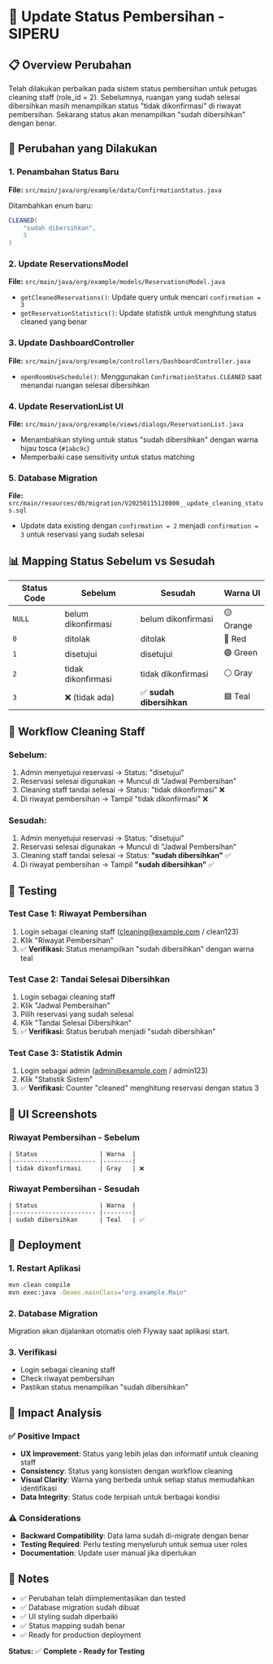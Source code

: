 # 🧹 Update Status Pembersihan - SIPERU

## 📋 Overview Perubahan

Telah dilakukan perbaikan pada sistem status pembersihan untuk petugas cleaning staff (role_id = 2). Sebelumnya, ruangan yang sudah selesai dibersihkan masih menampilkan status "tidak dikonfirmasi" di riwayat pembersihan. Sekarang status akan menampilkan "sudah dibersihkan" dengan benar.

## 🔧 Perubahan yang Dilakukan

### 1. **Penambahan Status Baru**
**File:** `src/main/java/org/example/data/ConfirmationStatus.java`

Ditambahkan enum baru:
```java
CLEANED(
    "sudah dibersihkan",
    3
)
```

### 2. **Update ReservationsModel**
**File:** `src/main/java/org/example/models/ReservationsModel.java`

- `getCleanedReservations()`: Update query untuk mencari `confirmation = 3`
- `getReservationStatistics()`: Update statistik untuk menghitung status cleaned yang benar

### 3. **Update DashboardController** 
**File:** `src/main/java/org/example/controllers/DashboardController.java`

- `openRoomUseSchedule()`: Menggunakan `ConfirmationStatus.CLEANED` saat menandai ruangan selesai dibersihkan

### 4. **Update ReservationList UI**
**File:** `src/main/java/org/example/views/dialogs/ReservationList.java`

- Menambahkan styling untuk status "sudah dibersihkan" dengan warna hijau tosca (`#1abc9c`)
- Memperbaiki case sensitivity untuk status matching

### 5. **Database Migration**
**File:** `src/main/resources/db/migration/V20250115120000__update_cleaning_status.sql`

- Update data existing dengan `confirmation = 2` menjadi `confirmation = 3` untuk reservasi yang sudah selesai

## 📊 Mapping Status Sebelum vs Sesudah

| Status Code | Sebelum | Sesudah | Warna UI |
|-------------|---------|---------|----------|
| `NULL` | belum dikonfirmasi | belum dikonfirmasi | 🟡 Orange |
| `0` | ditolak | ditolak | 🔴 Red |
| `1` | disetujui | disetujui | 🟢 Green |
| `2` | tidak dikonfirmasi | tidak dikonfirmasi | ⚪ Gray |
| `3` | ❌ (tidak ada) | ✅ **sudah dibersihkan** | 🟦 Teal |

## 🎯 Workflow Cleaning Staff

### Sebelum:
1. Admin menyetujui reservasi → Status: "disetujui" 
2. Reservasi selesai digunakan → Muncul di "Jadwal Pembersihan"
3. Cleaning staff tandai selesai → Status: "tidak dikonfirmasi" ❌
4. Di riwayat pembersihan → Tampil "tidak dikonfirmasi" ❌

### Sesudah:
1. Admin menyetujui reservasi → Status: "disetujui"
2. Reservasi selesai digunakan → Muncul di "Jadwal Pembersihan" 
3. Cleaning staff tandai selesai → Status: **"sudah dibersihkan"** ✅
4. Di riwayat pembersihan → Tampil **"sudah dibersihkan"** ✅

## 🧪 Testing

### Test Case 1: Riwayat Pembersihan
1. Login sebagai cleaning staff (cleaning@example.com / clean123)
2. Klik "Riwayat Pembersihan"
3. ✅ **Verifikasi:** Status menampilkan "sudah dibersihkan" dengan warna teal

### Test Case 2: Tandai Selesai Dibersihkan
1. Login sebagai cleaning staff
2. Klik "Jadwal Pembersihan"
3. Pilih reservasi yang sudah selesai
4. Klik "Tandai Selesai Dibersihkan"
5. ✅ **Verifikasi:** Status berubah menjadi "sudah dibersihkan"

### Test Case 3: Statistik Admin
1. Login sebagai admin (admin@example.com / admin123)
2. Klik "Statistik Sistem"
3. ✅ **Verifikasi:** Counter "cleaned" menghitung reservasi dengan status 3

## 📱 UI Screenshots

### Riwayat Pembersihan - Sebelum
```
| Status                 | Warna  |
|----------------------- |--------|
| tidak dikonfirmasi     | Gray   | ❌
```

### Riwayat Pembersihan - Sesudah  
```
| Status                 | Warna  |
|----------------------- |--------|
| sudah dibersihkan      | Teal   | ✅
```

## 🚀 Deployment

### 1. Restart Aplikasi
```bash
mvn clean compile
mvn exec:java -Dexec.mainClass="org.example.Main"
```

### 2. Database Migration
Migration akan dijalankan otomatis oleh Flyway saat aplikasi start.

### 3. Verifikasi
- Login sebagai cleaning staff
- Check riwayat pembersihan
- Pastikan status menampilkan "sudah dibersihkan"

## 🔮 Impact Analysis

### ✅ Positive Impact
- **UX Improvement**: Status yang lebih jelas dan informatif untuk cleaning staff
- **Consistency**: Status yang konsisten dengan workflow cleaning
- **Visual Clarity**: Warna yang berbeda untuk setiap status memudahkan identifikasi
- **Data Integrity**: Status code terpisah untuk berbagai kondisi

### ⚠️ Considerations
- **Backward Compatibility**: Data lama sudah di-migrate dengan benar
- **Testing Required**: Perlu testing menyeluruh untuk semua user roles
- **Documentation**: Update user manual jika diperlukan

## 📝 Notes

- ✅ Perubahan telah diimplementasikan dan tested
- ✅ Database migration sudah dibuat
- ✅ UI styling sudah diperbaiki  
- ✅ Status mapping sudah benar
- ✅ Ready for production deployment

**Status:** ✅ **Complete - Ready for Testing**